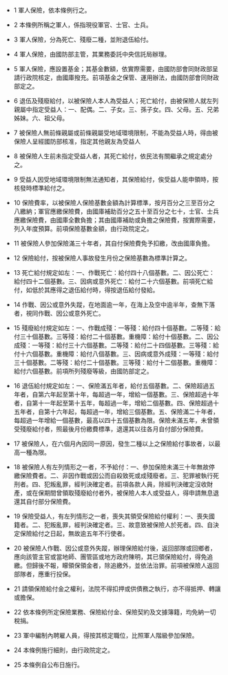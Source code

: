 * 1 軍人保險，依本條例行之。

* 2 本條例所稱之軍人，係指現役軍官、士官、士兵。

* 3 軍人保險，分為死亡、殘廢二種，並附退伍給付。

* 4 軍人保險，由國防部主管，其業務委託中央信託局辦理。

* 5 軍人保險，應設置基金；其基金數額，依實際需要，由國防部會同財政部呈請行政院核定，由國庫撥充。前項基金之保管、運用辦法，由國防部會同財政部定之。

* 6 退伍及殘廢給付，以被保險人本人為受益人；死亡給付，由被保險人就左列親屬中指定受益人：一、配偶。二、子女。三、孫子女。四、父母。五、兄弟姊妹。六、祖父母。

* 7 被保險人無前條親屬或前條親屬受地域環境限制，不能為受益人時，得由被保險人呈經國防部核准，指定其他親友為受益人

* 8 被保險人生前未指定受益人者，其死亡給付，依民法有關繼承之規定處分之。

* 9 受益人因受地域環境限制無法通知者，其保險給付，俟受益人能申領時，按核發時標準給付之。

* 10 保險費率，以被保險人保險基數金額為計算標準，按月百分之三至百分之八繳納；軍官應繳保險費，由國庫補助百分之五十至百分之七十，士官、士兵應繳保險費，由國庫全數負擔；其由國庫補助或負擔之保險費，按實際需要，列入年度預算。前項保險基數金額，由行政院定之。

* 11 被保險人參加保險滿三十年者，其自付保險費免予扣繳，改由國庫負擔。

* 12 保險給付，按被保險人事故發生月份之保險基數為標準計算之。

* 13 死亡給付規定如左：一、作戰死亡：給付四十八個基數。二、因公死亡：給付四十二個基數。三、因病或意外死亡：給付二十六個基數。前項死亡給付，如低於其應得之退伍給付時，得按退伍給付發給。

* 14 作戰、因公或意外失蹤，在地面逾一年，在海上及空中逾半年，查無下落者，視同作戰、因公或意外死亡。

* 15 殘廢給付規定如左：一、作戰成殘：一等殘：給付四十個基數。二等殘：給付三十個基數。三等殘：給付二十個基數。重機障：給付十個基數。二、因公成殘：一等殘：給付三十六個基數。二等殘：給付二十四個基數。三等殘：給付十六個基數。重機障：給付八個基數。三、因病或意外成殘：一等殘：給付三十個基數。二等殘：給付二十個基數。三等殘：給付十二個基數。重機障：給付六個基數。前項所列殘廢等級，由國防部定之。

* 16 退伍給付規定如左：一、保險滿五年者，給付五個基數。二、保險超過五年者，自第六年起至第十年，每超過一年，增給一個基數。三、保險超過十年者，自第十一年起至第十五年，每超過一年，增給二個基數。四、保險超過十五年者，自第十六年起，每超過一年，增給三個基數。五、保險滿二十年者，每超過一年增給一個基數，最高以四十五個基數為限。保險未滿五年，未曾領受殘廢給付者，照最後月份繳費標準，退還其以往各月自付部分保險費。

* 17 被保險人，在六個月內因同一原因，發生二種以上之保險給付事故者，以最高一種為限。

* 18 被保險人有左列情形之一者，不予給付：一、參加保險未滿三十年無故停繳保險費者。二、非因作戰或因公而自殺致死或成殘廢者。三、犯罪被執行死刑者。四、犯叛亂罪，經判決確定者。前項各款人員，除經判決確定沒收財產，或在保期間曾領取殘廢給付者外，被保險人本人或受益人，得申請無息退還其自付部分保險費。

* 19 保險受益人，有左列情形之一者，喪失其領受保險給付權利：一、喪失國籍者。二、犯叛亂罪，經判決確定者。三、故意致被保險人於死者。四、自決定保險給付之日起，無故逾五年不行使者。

* 20 被保險人作戰、因公或意外失蹤，辦理保險給付後，返回部隊或回鄉者，應向該管主官或當地師、團管區或地方政府陳明，其已領保險給付，得免追繳。但歸後不報，矇領保領金者，除追繳外，並依法治罪。前項被保險人返回部隊者，應重行投保。

* 21 請領保險給付金之權利，法院不得扣押或供債務之執行，亦不得抵押、轉讓或擔保。

* 22 依本條例所定保險業務、保險給付金、保險契約及文據簿籍，均免納一切稅捐。

* 23 軍中編制內聘雇人員，得按其核定職位，比照軍人階級參加保險。

* 24 本條例施行細則，由行政院定之。

* 25 本條例自公布日施行。

